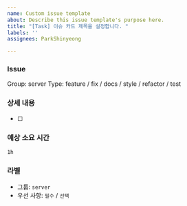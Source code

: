 ```yaml
---
name: Custom issue template
about: Describe this issue template's purpose here.
title: "[Task] 이슈 카드 제목을 설정합니다. "
labels: ''
assignees: ParkShinyeong

---
```


### Issue
Group: server
Type: feature / fix / docs / style / refactor / test 

### 상세 내용
- [ ] 


### 예상 소요 시간
`1h`

### 라벨
- 그룹: `server`
- 우선 사항: `필수` / `선택`
